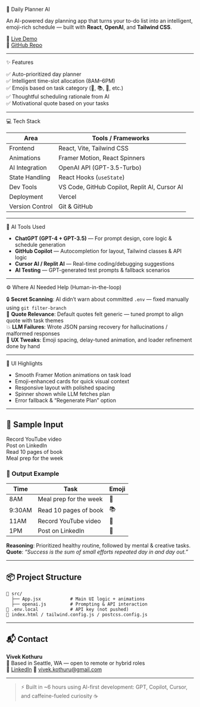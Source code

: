 🧠 Daily Planner AI

An AI-powered day planning app that turns your to-do list into an intelligent, emoji-rich schedule — built with **React**, **OpenAI**, and **Tailwind CSS**.

🚀 [Live Demo](https://daily-planner-ai.vercel.app/)  
📂 [GitHub Repo](https://github.com/vivekshetty1902/daily-planner-ai)

---

✨ Features

✅ Auto-prioritized day planner  
✅ Intelligent time-slot allocation (8AM–6PM)  
✅ Emojis based on task category (🏃, 📚, 💼, etc.)  
✅ Thoughtful scheduling rationale from AI  
✅ Motivational quote based on your tasks  

---

💻 Tech Stack

| Area            | Tools / Frameworks                          |
|-----------------|---------------------------------------------|
| Frontend        | React, Vite, Tailwind CSS                   |
| Animations      | Framer Motion, React Spinners               |
| AI Integration  | OpenAI API (GPT-3.5-Turbo)                  |
| State Handling  | React Hooks (`useState`)                    |
| Dev Tools       | VS Code, GitHub Copilot, Replit AI, Cursor AI |
| Deployment      | Vercel                                      |
| Version Control | Git & GitHub                                |

---

🤖 AI Tools Used

- **ChatGPT (GPT-4 + GPT-3.5)** — For prompt design, core logic & schedule generation  
- **GitHub Copilot** — Autocompletion for layout, Tailwind classes & API logic  
- **Cursor AI / Replit AI** — Real-time coding/debugging suggestions  
- **AI Testing** — GPT-generated test prompts & fallback scenarios  

---

⚙️ Where AI Needed Help (Human-in-the-loop)

🔒 **Secret Scanning**: AI didn’t warn about committed `.env` — fixed manually using `git filter-branch`  
🎯 **Quote Relevance**: Default quotes felt generic — tuned prompt to align quote with task themes  
💥 **LLM Failures**: Wrote JSON parsing recovery for hallucinations / malformed responses  
🎨 **UX Tweaks**: Emoji spacing, delay-tuned animation, and loader refinement done by hand  

---

🎨 UI Highlights

- Smooth Framer Motion animations on task load  
- Emoji-enhanced cards for quick visual context  
- Responsive layout with polished spacing  
- Spinner shown while LLM fetches plan  
- Error fallback & “Regenerate Plan” option

---

## 🧪 Sample Input

Record YouTube video  
Post on LinkedIn  
Read 10 pages of book  
Meal prep for the week

### 🧠 Output Example

| Time    | Task                        | Emoji |
|---------|-----------------------------|-------|
| 8AM     | Meal prep for the week      | 🍳    |
| 9:30AM  | Read 10 pages of book       | 📚    |
| 11AM    | Record YouTube video        | 🎥    |
| 1PM     | Post on LinkedIn            | 💼    |

**Reasoning**: Prioritized healthy routine, followed by mental & creative tasks.  
**Quote**: _“Success is the sum of small efforts repeated day in and day out.”_

---

## 📦 Project Structure

```
📁 src/
  ├── App.jsx           # Main UI logic + animations
  ├── openai.js         # Prompting & API interaction
📄 .env.local            # API key (not pushed)
📄 index.html / tailwind.config.js / postcss.config.js
```

---

## 📬 Contact

**Vivek Kothuru**  
📍 Based in Seattle, WA — open to remote or hybrid roles  
🔗 [LinkedIn](https://www.linkedin.com/in/vivek-k-759577203/)
📧 vivek.kothuru@gmail.com

---

> ⚡ Built in ~6 hours using AI-first development: GPT, Copilot, Cursor, and caffeine-fueled curiosity ☕
```

